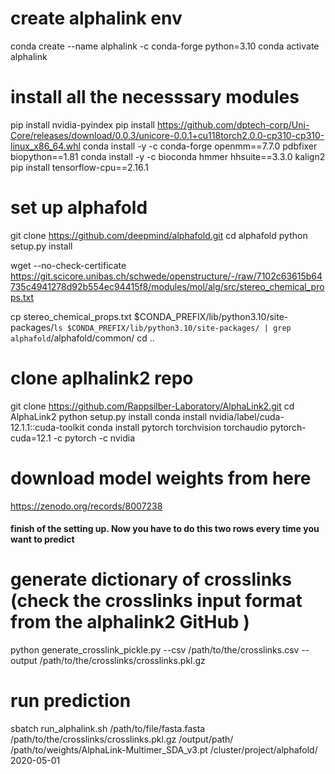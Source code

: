 # create alphalink env

conda create --name alphalink -c conda-forge python=3.10
conda activate alphalink

# install all the necesssary modules

pip install nvidia-pyindex
pip install https://github.com/dptech-corp/Uni-Core/releases/download/0.0.3/unicore-0.0.1+cu118torch2.0.0-cp310-cp310-linux_x86_64.whl
conda install -y -c conda-forge openmm==7.7.0 pdbfixer biopython==1.81
conda install -y -c bioconda hmmer hhsuite==3.3.0 kalign2
pip install tensorflow-cpu==2.16.1

# set up alphafold
git clone https://github.com/deepmind/alphafold.git
cd alphafold
python setup.py install

wget --no-check-certificate https://git.scicore.unibas.ch/schwede/openstructure/-/raw/7102c63615b64735c4941278d92b554ec94415f8/modules/mol/alg/src/stereo_chemical_props.txt

cp stereo_chemical_props.txt $CONDA_PREFIX/lib/python3.10/site-packages/`ls $CONDA_PREFIX/lib/python3.10/site-packages/ | grep alphafold`/alphafold/common/
cd ..

# clone aplhalink2 repo
git clone https://github.com/Rappsilber-Laboratory/AlphaLink2.git
cd AlphaLink2
python setup.py install
conda install nvidia/label/cuda-12.1.1::cuda-toolkit
conda install pytorch torchvision torchaudio pytorch-cuda=12.1 -c pytorch -c nvidia

# download model weights from here
https://zenodo.org/records/8007238


#### finish of the setting up. Now you have to do this two rows every time you want to predict 

# generate dictionary of crosslinks (check the crosslinks input format from the alphalink2 GitHub )
python generate_crosslink_pickle.py --csv /path/to/the/crosslinks.csv --output /path/to/the/crosslinks/crosslinks.pkl.gz

# run prediction
sbatch run_alphalink.sh /path/to/file/fasta.fasta /path/to/the/crosslinks/crosslinks.pkl.gz /output/path/ /path/to/weights/AlphaLink-Multimer_SDA_v3.pt  /cluster/project/alphafold/ 2020-05-01
